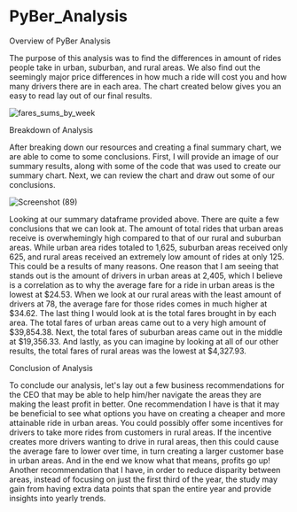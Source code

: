 # PyBer_Analysis

Overview of PyBer Analysis

The purpose of this analysis was to find the differences in amount of rides people take in urban, suburban, and rural areas. We also find out the seemingly major price differences in how much a ride will cost you and how many drivers there are in each area. The chart created below gives you an easy to read lay out of our final results.

![fares_sums_by_week](https://user-images.githubusercontent.com/114521887/201196000-8b5f0a48-17e4-409a-8658-8bb8be19032d.png)

Breakdown of Analysis

After breaking down our resources and creating a final summary chart, we are able to come to some conclusions. First, I will provide an image of our summary results, along with some of the code that was used to create our summary chart. Next, we can review the chart and draw out some of our conclusions.

![Screenshot (89)](https://user-images.githubusercontent.com/114521887/201196849-87828233-4552-4e6e-a711-241411a5d454.png)

Looking at our summary dataframe provided above. There are quite a few conclusions that we can look at. The amount of total rides that urban areas receive is overwhemingly high compared to that of our rural and suburban areas. While urban area rides totaled to 1,625, suburban areas received only 625, and rural areas received an extremely low amount of rides at only 125. This could be a results of many reasons. One reason that I am seeing that stands out is the amount of drivers in urban areas at 2,405, which I believe is a correlation as to why the average fare for a ride in urban areas is the lowest at $24.53. When we look at our rural areas with the least amount of drivers at 78, the average fare for those rides comes in much higher at $34.62. The last thing I would look at is the total fares brought in by each area. The total fares of urban areas came out to a very high amount of $39,854.38. Next, the total fares of suburban areas came out in the middle at $19,356.33. And lastly, as you can imagine by looking at all of our other results, the total fares of rural areas was the lowest at $4,327.93.

Conclusion of Analysis

To conclude our analysis, let's lay out a few business recommendations for the CEO that may be able to help him/her navigate the areas they are making the least profit in better. One recommendation I have is that it may be beneficial to see what options you have on creating a cheaper and more attainable ride in urban areas. You could possibly offer some incentives for drivers to take more rides from customers in rural areas. If the incentive creates more drivers wanting to drive in rural areas, then this could cause the average fare to lower over time, in turn creating a larger customer base in urban areas. And in the end we know what that means, profits go up! Another recommendation that I have, in order to reduce disparity between areas, instead of focusing on just the first third of the year, the study may gain from having extra data points that span the entire year and provide insights into yearly trends.
